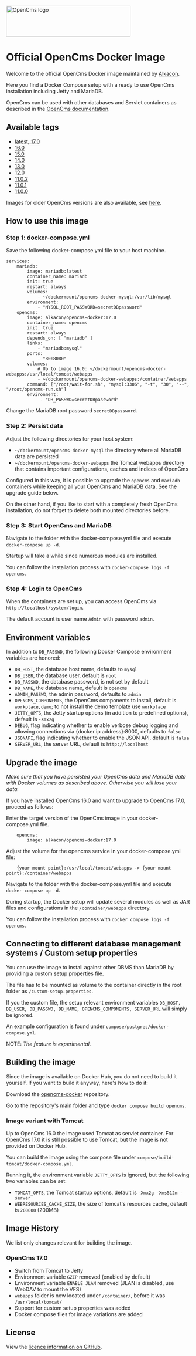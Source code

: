 <p>
  <a href="http://opencms.org/" alt="OpenCms">
    <img src="https://www.alkacon.com/export/shared/web/logos/opencms-logo.svg" alt="OpenCms logo" width="340" height="84">
  </a>
</p>

# Official OpenCms Docker Image

Welcome to the official OpenCms Docker image maintained by [Alkacon](https://github.com/alkacon/).

Here you find a Docker Compose setup with a ready to use OpenCms installation including Jetty and MariaDB.

OpenCms can be used with other databases and Servlet containers as described in the [OpenCms documentation](https://documentation.opencms.org).

## Available tags

* [latest, 17.0](https://github.com/alkacon/opencms-docker/blob/17.0/image/Dockerfile)
* [16.0](https://github.com/alkacon/opencms-docker/blob/16.0/image/Dockerfile)
* [15.0](https://github.com/alkacon/opencms-docker/blob/15.0/image/Dockerfile)
* [14.0](https://github.com/alkacon/opencms-docker/blob/14.0/image/Dockerfile)
* [13.0](https://github.com/alkacon/opencms-docker/blob/13.0/image/Dockerfile)
* [12.0](https://github.com/alkacon/opencms-docker/blob/12.0/image/Dockerfile)
* [11.0.2](https://github.com/alkacon/opencms-docker/blob/11.0.2/image/Dockerfile)
* [11.0.1](https://github.com/alkacon/opencms-docker/blob/11.0.1/image/Dockerfile)
* [11.0.0](https://github.com/alkacon/opencms-docker/blob/11.0.0/image/Dockerfile)

Images for older OpenCms versions are also available, see [here](https://github.com/alkacon/opencms-docker/blob/pre_11_images/README.md).

## How to use this image

### Step 1: docker-compose.yml

Save the following docker-compose.yml file to your host machine.

```
services:
    mariadb:
        image: mariadb:latest
        container_name: mariadb
        init: true
        restart: always
        volumes:
            - ~/dockermount/opencms-docker-mysql:/var/lib/mysql
        environment:
            - "MYSQL_ROOT_PASSWORD=secretDBpassword"
    opencms:
        image: alkacon/opencms-docker:17.0
        container_name: opencms
        init: true
        restart: always
        depends_on: [ "mariadb" ]
        links:
            - "mariadb:mysql"
        ports:
            - "80:8080"
        volumes:
            # Up to image 16.0: ~/dockermount/opencms-docker-webapps:/usr/local/tomcat/webapps
            - ~/dockermount/opencms-docker-webapps:/container/webapps
        command: ["/root/wait-for.sh", "mysql:3306", "-t", "30", "--", "/root/opencms-run.sh"]
        environment:
             - "DB_PASSWD=secretDBpassword"
```

Change the MariaDB root password `secretDBpassword`.

### Step 2: Persist data

Adjust the following directories for your host system:

* `~/dockermount/opencms-docker-mysql` the directory where all MariaDB data are persisted
* `~/dockermount/opencms-docker-webapps` the Tomcat webapps directory that contains important configurations, caches and indices of OpenCms

Configured in this way, it is possible to upgrade the `opencms` and `mariadb` containers while keeping all your OpenCms and MariaDB data. See the upgrade guide below.

On the other hand, if you like to start with a completely fresh OpenCms installation, do not forget to delete both mounted directories before.

### Step 3: Start OpenCms and MariaDB

Navigate to the folder with the docker-compose.yml file and execute `docker-compose up -d`.

Startup will take a while since numerous modules are installed.

You can follow the installation process with `docker-compose logs -f opencms`.

### Step 4: Login to OpenCms

When the containers are set up, you can access OpenCms via `http://localhost/system/login`.

The default account is user name `Admin` with password `admin`.

## Environment variables

In addition to `DB_PASSWD`, the following Docker Compose environment variables are honored:

* `DB_HOST`, the database host name, defaults to `mysql`
* `DB_USER`, the database user, default is `root`
* `DB_PASSWD`, the database password, is not set by default
* `DB_NAME`, the database name, default is `opencms`
* `ADMIN_PASSWD`, the admin password, defaults to `admin`
* `OPENCMS_COMPONENTS`, the OpenCms components to install, default is `workplace,demo`; to not install the demo template use `workplace`
* `JETTY_OPTS`, the Jetty startup options (in addition to predefined options), default is `-Xmx2g`
* `DEBUG`, flag indicating whether to enable verbose debug logging and allowing connections via {docker ip address}:8000, defaults to `false`
* `JSONAPI`, flag indicating whether to enable the JSON API, default is `false`
* `SERVER_URL`, the server URL, default is `http://localhost`

## Upgrade the image

*Make sure that you have persisted your OpenCms data and MariaDB data with Docker volumes as described above. Otherwise you will lose your data.*

If you have installed OpenCms 16.0 and want to upgrade to OpenCms 17.0, proceed as follows:

Enter the target version of the OpenCms image in your docker-compose.yml file.

```
    opencms:
        image: alkacon/opencms-docker:17.0
```

Adjust the volume for the opencms service in your docker-compose.yml file:

```
    {your mount point}:/usr/local/tomcat/webapps -> {your mount point}:/container/webapps
```

Navigate to the folder with the docker-compose.yml file and execute `docker-compose up -d`.

During startup, the Docker setup will update several modules as well as JAR files and configurations in the `/container/webapps` directory.

You can follow the installation process with `docker compose logs -f opencms`.

## Connecting to different database management systems / Custom setup properties

You can use the image to install against other DBMS than MariaDB by providing a custom setup properties file.

The file has to be mounted as volume to the container directly in the root folder as `/custom-setup.properties`.

If you the custom file, the setup relevant environment variables `DB_HOST, DB_USER, DB_PASSWD, DB_NAME, OPENCMS_COMPONENTS, SERVER_URL` will simply be ignored.

An example configuration is found under `compose/postgres/docker-compose.yml`.

NOTE: *The feature is experimental*.

## Building the image

Since the image is available on Docker Hub, you do not need to build it yourself. If you want to build it anyway, here's how to do it:

Download the [opencms-docker](https://github.com/alkacon/opencms-docker) repository.

Go to the repository's main folder and type `docker compose build opencms`.

### Image variant with Tomcat

Up to OpenCms 16.0 the image used Tomcat as servlet container. For OpenCms 17.0 it is still possible to use Tomcat,
but the image is not provided on Docker Hub.

You can build the image using the compose file under `compose/build-tomcat/docker-compose.yml`.

Running it, the environment variable `JETTY_OPTS` is ignored, but the following two variables can be set:

* `TOMCAT_OPTS`, the Tomcat startup options, default is `-Xmx2g -Xms512m -server`
* `WEBRESOURCES_CACHE_SIZE`, the size of tomcat's resources cache, default is `200000` (200MB)

## Image History

We list only changes relevant for building the image.

### OpenCms 17.0

* Switch from Tomcat to Jetty
* Environment variable `GZIP` removed (enabled by default)
* Environment variable `ENABLE_JLAN` removed (JLAN is disabled, use WebDAV to mount the VFS)
* `webapps` folder is now located under `/container/`, before it was `/usr/local/tomcat/`
* Support for custom setup properties was added
* Docker compose files for image variations are added


## License

View the [licence information on GitHub](https://github.com/alkacon/opencms-docker/blob/master/LICENSE).
